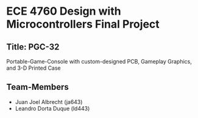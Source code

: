 # ECE 4760 Design with Microcontrollers Final Project

## Title: PGC-32
Portable-Game-Console with custom-designed PCB, Gameplay Graphics, and 3-D Printed Case

## Team-Members
* Juan Joel Albrecht (ja643)
* Leandro Dorta Duque (ld443)

